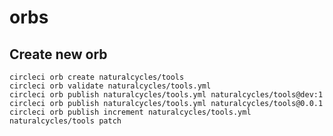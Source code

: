 
# orbs

## Create new orb

    circleci orb create naturalcycles/tools
    circleci orb validate naturalcycles/tools.yml
    circleci orb publish naturalcycles/tools.yml naturalcycles/tools@dev:1
    circleci orb publish naturalcycles/tools.yml naturalcycles/tools@0.0.1
    circleci orb publish increment naturalcycles/tools.yml naturalcycles/tools patch

